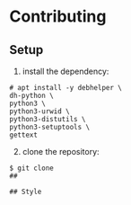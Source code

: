 # Contributing

## Setup

1. install the dependency:
```
# apt install -y debhelper \
dh-python \
python3 \
python3-urwid \
python3-distutils \
python3-setuptools \
gettext
```
2. clone the repository:
```
$ git clone 
## 

## Style